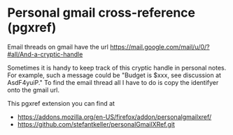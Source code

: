 # Personal gmail cross-reference (pgxref)

Email threads on gmail have the url https://mail.google.com/mail/u/0/?#all/And-a-cryptic-handle  

Sometimes it is handy to keep track of this cryptic handle in personal notes. 
For example, such a message could be "Budget is $xxx, see discussion at AsdF4yuiP." 
To find the email thread all I have to do is copy the identifyer onto the gmail url.


This pgxref extension you can find at
* https://addons.mozilla.org/en-US/firefox/addon/personalgmailxref/
* https://github.com/stefantkeller/personalGmailXRef.git
